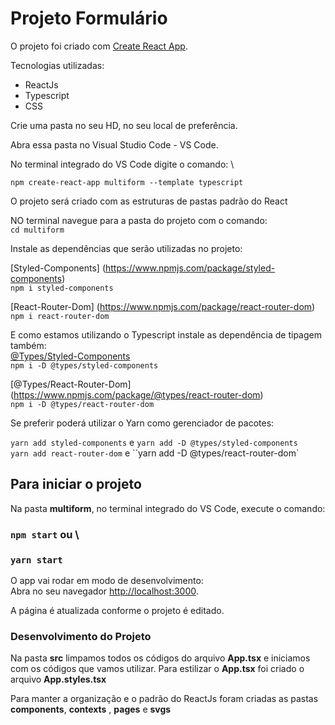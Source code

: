 # Projeto Formulário

O projeto foi criado com [Create React App](https://github.com/facebook/create-react-app).

Tecnologias utilizadas:

- ReactJs
- Typescript
- CSS

Crie uma pasta no seu HD, no seu local de preferência.

Abra essa pasta no Visual Studio Code - VS Code.

No terminal integrado do VS Code digite o comando:  \

`npm create-react-app multiform --template typescript`

O projeto será criado com as estruturas de pastas padrão do React

NO terminal navegue para a pasta do projeto com o comando:  \
`cd multiform`

Instale as dependências que serão utilizadas no projeto:

[Styled-Components] (https://www.npmjs.com/package/styled-components)  \
`npm i styled-components`

[React-Router-Dom] (https://www.npmjs.com/package/react-router-dom)  \
`npm i react-router-dom`

E como estamos utilizando o Typescript instale as dependência de tipagem também:  \
[@Types/Styled-Components](https://www.npmjs.com/package/@types/styled-components)  \
`npm i -D @types/styled-components`

[@Types/React-Router-Dom] (https://www.npmjs.com/package/@types/react-router-dom)  \
`npm i -D @types/react-router-dom` 


Se preferir poderá utilizar o Yarn como gerenciador de pacotes:

`yarn add styled-components` e `yarn add -D @types/styled-components` \
`yarn add react-router-dom` e ``yarn add -D @types/react-router-dom`

## Para iniciar o projeto

Na pasta **multiform**, no terminal integrado do VS Code, execute o comando:

### `npm start` ou  \
### `yarn start`

O app vai rodar em modo de desenvolvimento:\
Abra no seu navegador [http://localhost:3000](http://localhost:3000).

A página é atualizada conforme o projeto é editado.

### Desenvolvimento do Projeto

Na pasta **src** limpamos todos os códigos do arquivo **App.tsx** e iniciamos com os códigos que vamos utilizar.
Para estilizar o **App.tsx** foi criado o arquivo **App.styles.tsx**

Para manter a organização e o padrão do ReactJs foram criadas as pastas **components**, **contexts** , **pages** e **svgs**
